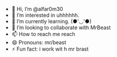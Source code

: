 - 👋 Hi, I’m @alfar0m30
- 👀 I’m interested in uhhhhhh.
- 🌱 I’m currently learning. (●'◡'●)
- 💞️ I’m looking to collaborate with MrBeast
- 📫 How to reach me reach
- 😄 Pronouns: mr/beast
- ⚡ Fun fact: i work wit h mr brast

<!---
alfar0m30/alfar0m30 is a ✨ special ✨ repository because its `README.md` (this file) appears on your GitHub profile.
You can click the Preview link to take a look at your changes.
--->
